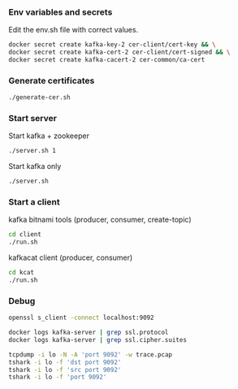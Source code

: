 ### Env variables and secrets

Edit the env.sh file with correct values.

```bash
docker secret create kafka-key-2 cer-client/cert-key && \
docker secret create kafka-cert-2 cer-client/cert-signed && \
docker secret create kafka-cacert-2 cer-common/ca-cert
```

### Generate certificates

```bash
./generate-cer.sh
```

### Start server

Start kafka + zookeeper

```bash
./server.sh 1
```

Start kafka only

```bash
./server.sh
```

### Start a client

kafka bitnami tools (producer, consumer, create-topic)

```bash
cd client
./run.sh
```

kafkacat client (producer, consumer)

```bash
cd kcat
./run.sh
```

### Debug

```bash
openssl s_client -connect localhost:9092
```

```bash
docker logs kafka-server | grep ssl.protocol
docker logs kafka-server | grep ssl.cipher.suites
```

```bash
tcpdump -i lo -N -A 'port 9092' -w trace.pcap
tshark -i lo -f 'dst port 9092'
tshark -i lo -f 'src port 9092'
tshark -i lo -f 'port 9092'
```
